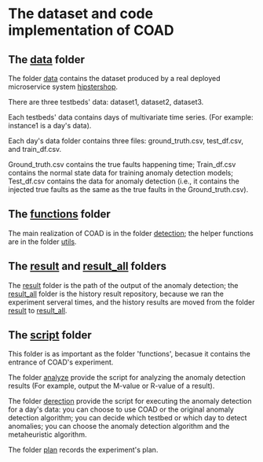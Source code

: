 # The dataset and code implementation of COAD

## The [data](https://github.com/zsq541012232/COAD/tree/main/data) folder

The folder [data](https://github.com/zsq541012232/COAD/tree/main/data) contains the dataset produced by a real deployed microservice system [hipstershop](https://github.com/abruneau/hipstershop).

There are three testbeds' data: dataset1, dataset2, dataset3.

Each testbeds' data contains days of multivariate time series. (For example: instance1 is a day's data).

Each day's data folder contains three files: ground_truth.csv, test_df.csv, and train_df.csv.

Ground_truth.csv contains the true faults happening time; Train_df.csv contains the normal state data for training anomaly detection models; Test_df.csv contains the data for anomaly detection (i.e., it contains the injected true faults as the same as the true faults in the Ground_truth.csv).


## The [functions](https://github.com/zsq541012232/COAD/tree/main/functions) folder

The main realization of COAD is in the folder [detection](https://github.com/zsq541012232/COAD/tree/main/functions/detection); the helper functions are in the folder [utils](https://github.com/zsq541012232/COAD/tree/main/functions/utils).


## The [result](https://github.com/zsq541012232/COAD/tree/main/result) and [result_all](https://github.com/zsq541012232/COAD/tree/main/result_all) folders

The [result](https://github.com/zsq541012232/COAD/tree/main/result) folder is the path of the output of the anomaly detection; the [result_all](https://github.com/zsq541012232/COAD/tree/main/result_all) folder is the history result repository, because we ran the experiment serveral times, and the history results are moved from the folder [result](https://github.com/zsq541012232/COAD/tree/main/result) to [result_all](https://github.com/zsq541012232/COAD/tree/main/result_all).


## The [script](https://github.com/zsq541012232/COAD/tree/main/script) folder

This folder is as important as the folder 'functions', becasue it contains the entrance of COAD's experiment. 

The folder [analyze](https://github.com/zsq541012232/COAD/tree/main/script/analyze) provide the script for analyzing the anomaly detection results (For example, output the M-value or R-value of a result).

The folder [derection](https://github.com/zsq541012232/COAD/tree/main/script/detection) provide the script for executing the anomaly detection for a day's data: you can choose to use COAD or the original anomaly detection algorithm; you can decide which testbed or which day to detect anomalies; you can choose the anomaly detection algorithm and the metaheuristic algorithm.

The folder [plan](https://github.com/zsq541012232/COAD/tree/main/script/plans) records the experiment's plan.
